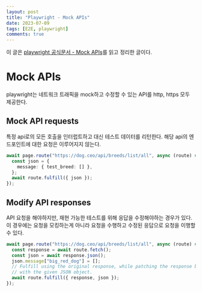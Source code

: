 ```yaml
---
layout: post
title: "Playwright - Mock APIs"
date: 2023-07-09
tags: [E2E, playwright]
comments: true
---
```


이 글은 [playwright 공식문서 - Mock APIs](https://playwright.dev/docs/mock#mock-api-requests)를 읽고 정리한 글이다.

# Mock APIs

playwright는 네트워크 트래픽을 mock하고 수정할 수 있는 API를 http, https 모두 제공한다.

## Mock API requests

특정 api로의 모든 호출을 인터럽트하고 대신 테스트 데이터를 리턴한다. 해당 api의 엔드포인트에 대한 요청은 이루어지지 않는다.

```typescript
await page.route("https://dog.ceo/api/breeds/list/all", async (route) => {
  const json = {
    message: { test_breed: [] },
  };
  await route.fulfill({ json });
});
```

## Modify API responses

API 요청을 해야하지만, 재현 가능한 테스트를 위해 응답을 수정해야하는 경우가 있다. 이 경우에는 요청을 모킹하는게 아니라 요청을 수행하고 수정된 응답으로 요청을 이행할 수 있다.

```typescript
await page.route("https://dog.ceo/api/breeds/list/all", async (route) => {
  const response = await route.fetch();
  const json = await response.json();
  json.message["big_red_dog"] = [];
  // Fulfill using the original response, while patching the response body
  // with the given JSON object.
  await route.fulfill({ response, json });
});
```
